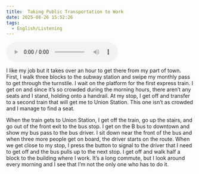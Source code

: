 ```yaml
---
title:  Taking Public Transportation to Work
date: 2025-08-26 15:52:26
tags: 
  - English/Listening
---
```

<audio controls src="https://cx-onedrive.pages.dev/api/raw?path=/Polyglot/ESLPod/034--taking-public-transportation-to-work.mp3"></audio>

I like my job but it takes over an hour to get there from my part of town. First, I walk three blocks to the subway station and swipe my monthly pass to get through the turnstile. I wait on the platform for the first express train. I get on and since it’s so crowded during the morning hours, there aren’t any seats and I stand, holding onto a handrail. At my stop, I get off and transfer to a second train that will get me to Union Station. This one isn’t as crowded and I manage to find a seat. 

When the train gets to Union Station, I get off the train, go up the stairs, and go out of the front exit to the bus stop. I get on the B bus to downtown and show my bus pass to the bus driver. I sit down near the front of the bus and when three more people get on board, the driver starts on the route. When we get close to my stop, I press the button to signal to the driver that I need to get off and the bus pulls up to the next stop. I get off and walk half a block to the building where I work. It’s a long commute, but I look around every morning and I see that I’m not the only one who has to do it.
